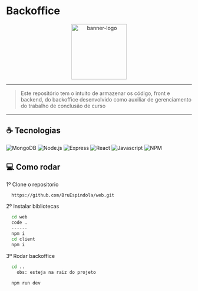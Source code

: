 # Backoffice

<div align="center">
    <img src="https://img-premium.flaticon.com/png/512/2003/premium/2003338.png?token=exp=1630112218~hmac=349c44c64df148f2d1c6519809da3736" alt="banner-logo" width="150">
    <hr>
</div>

> Este repositório tem o intuito de armazenar os código, front e backend, do backoffice desenvolvido como auxiliar de gerenciamento do trabalho de conclusão de curso

<hr>

## ☕ Tecnologias

![MongoDB](https://img.shields.io/badge/MongoDB-4EA94B?style=for-the-badge&logo=mongodb&logoColor=white)
![Node.js](https://img.shields.io/badge/Node.js-339933?style=for-the-badge&logo=nodedotjs&logoColor=white)
![Express](https://img.shields.io/badge/Express.js-000000?style=for-the-badge&logo=express&logoColor=white)
![React](https://img.shields.io/badge/React-20232A?style=for-the-badge&logo=react&logoColor=61DAFB)
![Javascript](https://img.shields.io/badge/JavaScript-F7DF1E?style=for-the-badge&logo=javascript&logoColor=black)
![NPM](https://img.shields.io/badge/npm-CB3837?style=for-the-badge&logo=npm&logoColor=white)


## :computer: Como rodar

1º Clone o repositorio
```bash
  https://github.com/BruEspindola/web.git
```
2º Instalar bibliotecas
```bash
  cd web
  code .
  ------
  npm i
  cd client
  npm i
```
3º Rodar backoffice
```bash
  cd .. 
    obs: esteja na raiz do projeto
    
  npm run dev
```
